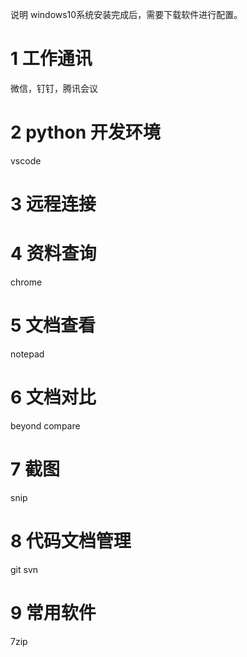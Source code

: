  说明 windows10系统安装完成后，需要下载软件进行配置。
# 1 工作通讯
微信，钉钉，腾讯会议

# 2 python 开发环境 
vscode
# 3 远程连接

# 4 资料查询
chrome
# 5 文档查看
notepad 
# 6 文档对比
beyond compare
# 7 截图
snip
# 8 代码文档管理
git svn
# 9 常用软件
7zip 
<!--stackedit_data:
eyJoaXN0b3J5IjpbLTgzMzYxMjI2MCwtMzIxMzc2NDQyLDEwNT
c4MTE5ODQsLTk3NTEwMTAwLC01MjA0MTMyOSwtMTU2MDY5OTg1
NCwtMjA4MTI4MTQ5MiwtOTQ2NTE1NzAyLC01MDQ3NDMyMjZdfQ
==
-->